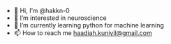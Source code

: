 - 👋 Hi, I’m @hakkn-0
- 👀 I’m interested in neuroscience
- 🌱 I’m currently learning python for machine learning
- 📫 How to reach me haadiah.kuniyil@gmail.com

<!---
hakkn-0/hakkn-0 is a ✨ special ✨ repository because its `README.md` (this file) appears on your GitHub profile.
You can click the Preview link to take a look at your changes.
--->

